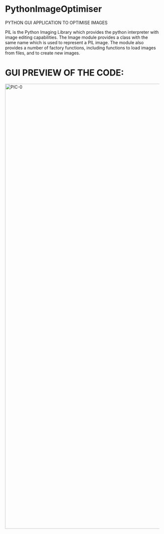 # PythonImageOptimiser
PYTHON GUI APPLICATION TO OPTIMISE IMAGES

PIL is the Python Imaging Library which provides the python interpreter with image editing capabilities. The Image module provides a class with the same name which is used to represent a PIL image. The module also provides a number of factory functions, including functions to load images from files, and to create new images.

# GUI PREVIEW OF THE CODE:
<img width="1452" alt="PIC-0" src="https://user-images.githubusercontent.com/46685919/217578661-8a22cdf6-8898-4007-9977-e2a9ccb25acc.png">
